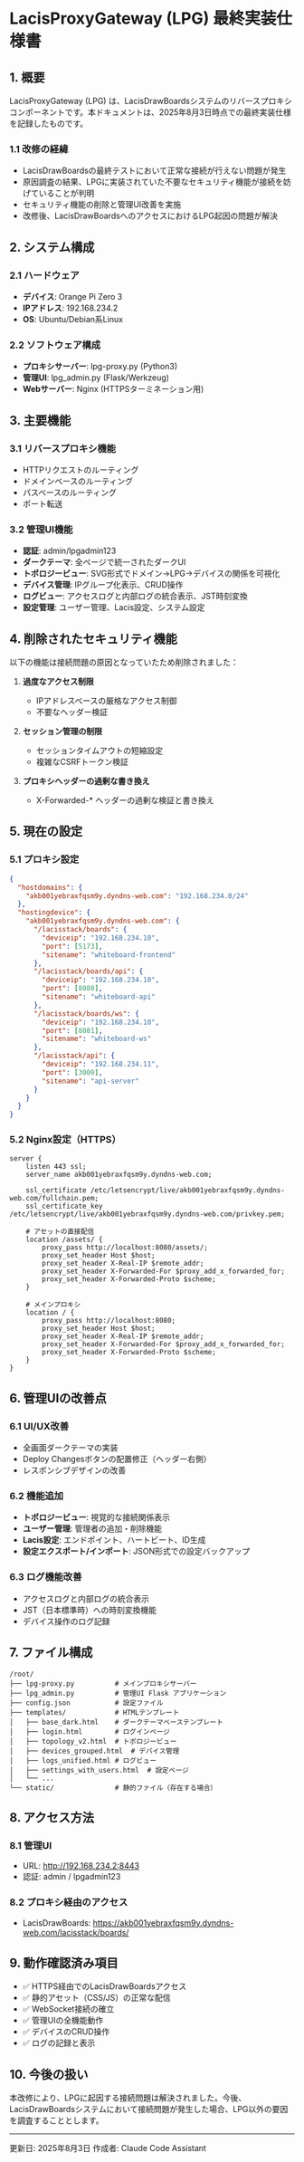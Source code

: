 # LacisProxyGateway (LPG) 最終実装仕様書

## 1. 概要

LacisProxyGateway (LPG) は、LacisDrawBoardsシステムのリバースプロキシコンポーネントです。本ドキュメントは、2025年8月3日時点での最終実装仕様を記録したものです。

### 1.1 改修の経緯

- LacisDrawBoardsの最終テストにおいて正常な接続が行えない問題が発生
- 原因調査の結果、LPGに実装されていた不要なセキュリティ機能が接続を妨げていることが判明
- セキュリティ機能の削除と管理UI改善を実施
- 改修後、LacisDrawBoardsへのアクセスにおけるLPG起因の問題が解決

## 2. システム構成

### 2.1 ハードウェア
- **デバイス**: Orange Pi Zero 3
- **IPアドレス**: 192.168.234.2
- **OS**: Ubuntu/Debian系Linux

### 2.2 ソフトウェア構成
- **プロキシサーバー**: lpg-proxy.py (Python3)
- **管理UI**: lpg_admin.py (Flask/Werkzeug)
- **Webサーバー**: Nginx (HTTPSターミネーション用)

## 3. 主要機能

### 3.1 リバースプロキシ機能
- HTTPリクエストのルーティング
- ドメインベースのルーティング
- パスベースのルーティング
- ポート転送

### 3.2 管理UI機能
- **認証**: admin/lpgadmin123
- **ダークテーマ**: 全ページで統一されたダークUI
- **トポロジービュー**: SVG形式でドメイン→LPG→デバイスの関係を可視化
- **デバイス管理**: IPグループ化表示、CRUD操作
- **ログビュー**: アクセスログと内部ログの統合表示、JST時刻変換
- **設定管理**: ユーザー管理、Lacis設定、システム設定

## 4. 削除されたセキュリティ機能

以下の機能は接続問題の原因となっていたため削除されました：

1. **過度なアクセス制限**
   - IPアドレスベースの厳格なアクセス制御
   - 不要なヘッダー検証

2. **セッション管理の制限**
   - セッションタイムアウトの短縮設定
   - 複雑なCSRFトークン検証

3. **プロキシヘッダーの過剰な書き換え**
   - X-Forwarded-* ヘッダーの過剰な検証と書き換え

## 5. 現在の設定

### 5.1 プロキシ設定
```json
{
  "hostdomains": {
    "akb001yebraxfqsm9y.dyndns-web.com": "192.168.234.0/24"
  },
  "hostingdevice": {
    "akb001yebraxfqsm9y.dyndns-web.com": {
      "/lacisstack/boards": {
        "deviceip": "192.168.234.10",
        "port": [5173],
        "sitename": "whiteboard-frontend"
      },
      "/lacisstack/boards/api": {
        "deviceip": "192.168.234.10",
        "port": [8080],
        "sitename": "whiteboard-api"
      },
      "/lacisstack/boards/ws": {
        "deviceip": "192.168.234.10",
        "port": [8081],
        "sitename": "whiteboard-ws"
      },
      "/lacisstack/api": {
        "deviceip": "192.168.234.11",
        "port": [3000],
        "sitename": "api-server"
      }
    }
  }
}
```

### 5.2 Nginx設定（HTTPS）
```nginx
server {
    listen 443 ssl;
    server_name akb001yebraxfqsm9y.dyndns-web.com;
    
    ssl_certificate /etc/letsencrypt/live/akb001yebraxfqsm9y.dyndns-web.com/fullchain.pem;
    ssl_certificate_key /etc/letsencrypt/live/akb001yebraxfqsm9y.dyndns-web.com/privkey.pem;
    
    # アセットの直接配信
    location /assets/ {
        proxy_pass http://localhost:8080/assets/;
        proxy_set_header Host $host;
        proxy_set_header X-Real-IP $remote_addr;
        proxy_set_header X-Forwarded-For $proxy_add_x_forwarded_for;
        proxy_set_header X-Forwarded-Proto $scheme;
    }
    
    # メインプロキシ
    location / {
        proxy_pass http://localhost:8080;
        proxy_set_header Host $host;
        proxy_set_header X-Real-IP $remote_addr;
        proxy_set_header X-Forwarded-For $proxy_add_x_forwarded_for;
        proxy_set_header X-Forwarded-Proto $scheme;
    }
}
```

## 6. 管理UIの改善点

### 6.1 UI/UX改善
- 全画面ダークテーマの実装
- Deploy Changesボタンの配置修正（ヘッダー右側）
- レスポンシブデザインの改善

### 6.2 機能追加
- **トポロジービュー**: 視覚的な接続関係表示
- **ユーザー管理**: 管理者の追加・削除機能
- **Lacis設定**: エンドポイント、ハートビート、ID生成
- **設定エクスポート/インポート**: JSON形式での設定バックアップ

### 6.3 ログ機能改善
- アクセスログと内部ログの統合表示
- JST（日本標準時）への時刻変換機能
- デバイス操作のログ記録

## 7. ファイル構成

```
/root/
├── lpg-proxy.py          # メインプロキシサーバー
├── lpg_admin.py          # 管理UI Flask アプリケーション
├── config.json           # 設定ファイル
├── templates/            # HTMLテンプレート
│   ├── base_dark.html    # ダークテーマベーステンプレート
│   ├── login.html        # ログインページ
│   ├── topology_v2.html  # トポロジービュー
│   ├── devices_grouped.html  # デバイス管理
│   ├── logs_unified.html # ログビュー
│   ├── settings_with_users.html  # 設定ページ
│   └── ...
└── static/               # 静的ファイル（存在する場合）
```

## 8. アクセス方法

### 8.1 管理UI
- URL: http://192.168.234.2:8443
- 認証: admin / lpgadmin123

### 8.2 プロキシ経由のアクセス
- LacisDrawBoards: https://akb001yebraxfqsm9y.dyndns-web.com/lacisstack/boards/

## 9. 動作確認済み項目

- ✅ HTTPS経由でのLacisDrawBoardsアクセス
- ✅ 静的アセット（CSS/JS）の正常な配信
- ✅ WebSocket接続の確立
- ✅ 管理UIの全機能動作
- ✅ デバイスのCRUD操作
- ✅ ログの記録と表示

## 10. 今後の扱い

本改修により、LPGに起因する接続問題は解決されました。今後、LacisDrawBoardsシステムにおいて接続問題が発生した場合、LPG以外の要因を調査することとします。

---

更新日: 2025年8月3日
作成者: Claude Code Assistant
